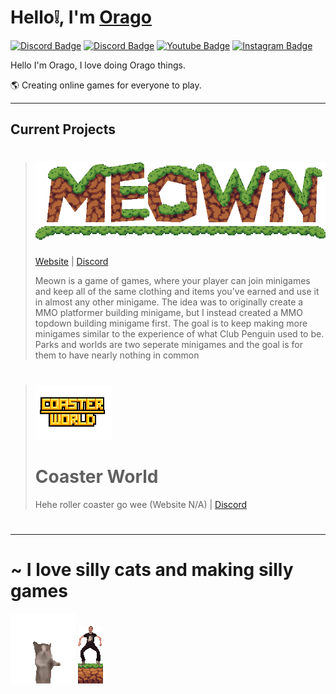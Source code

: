 # Hello❕, I'm [Orago](https://orago.me)
[![Discord Badge](https://img.shields.io/badge/-My%20Website-cb3637?style=flat-square&logo=GoogleEarth&logoColor=white)](https://discord.gg/9cCF293A8Y)
[![Discord Badge](https://img.shields.io/badge/-Discord-5477f3?style=flat-square&logo=Discord&logoColor=white)](https://discord.gg/9cCF293A8Y)
[![Youtube Badge](https://img.shields.io/badge/-Youtube-ff0000?style=flat-square&logo=Youtube&logoColor=white)](https://youtube.com/orago)
[![Instagram Badge](https://img.shields.io/badge/-Instagram-c13584?style=flat-square&logo=Instagram&logoColor=white)](https://www.instagram.com/oragocat/)

Hello I'm Orago, I love doing Orago things.

🌎 Creating online games for everyone to play.

---

## Current Projects

> # [![](./assets/meown_banner.png)](https://meown.net)
> [Website](https://meown.net) | [Discord](https://discord.gg/9cCF293A8Y)
>
> Meown is a game of games, where your player can join minigames and
> keep all of the same clothing and items you've earned and use it in almost any other minigame.
> The idea was to originally create a MMO platformer building minigame,
> but I instead created a MMO topdown building minigame first.
> The goal is to keep making more minigames similar to the experience of what Club Penguin used to be.
> Parks and worlds are two seperate minigames and the goal is for them to have nearly nothing in common
> #

> [![](./assets/CWlogo.png)](https://discord.gg/9cCF293A8Y)
> # Coaster World
>
> Hehe roller coaster go wee
> (Website N/A) | [Discord](https://discord.gg/9cCF293A8Y)
> #
---
# ~ I love silly cats and making silly games

![](./assets/cat-jump.gif)
![](./assets/meowdunda.gif)